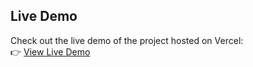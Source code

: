 ## Live Demo

Check out the live demo of the project hosted on Vercel:  
👉 [View Live Demo](https://counterapp-react-jegans-projects-fafe9560.vercel.app/)
